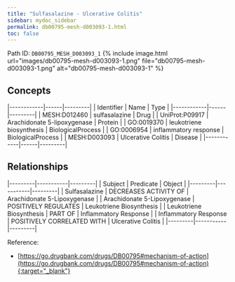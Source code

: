 ```yaml
---
title: "Sulfasalazine - Ulcerative Colitis"
sidebar: mydoc_sidebar
permalink: db00795-mesh-d003093-1.html
toc: false 
---
```



Path ID: `DB00795_MESH_D003093_1`
{% include image.html url="images/db00795-mesh-d003093-1.png" file="db00795-mesh-d003093-1.png" alt="db00795-mesh-d003093-1" %}

## Concepts

|------------|------|---------|
| Identifier | Name | Type    |
|------------|------|---------|
| MESH:D012460 | sulfasalazine | Drug |
| UniProt:P09917 | Arachidonate 5-lipoxygenase | Protein |
| GO:0019370 | leukotriene biosynthesis | BiologicalProcess |
| GO:0006954 | inflammatory response | BiologicalProcess |
| MESH:D003093 | Ulcerative Colitis | Disease |
|------------|------|---------|

## Relationships

|---------|-----------|---------|
| Subject | Predicate | Object  |
|---------|-----------|---------|
| Sulfasalazine | DECREASES ACTIVITY OF | Arachidonate 5-Lipoxygenase |
| Arachidonate 5-Lipoxygenase | POSITIVELY REGULATES | Leukotriene Biosynthesis |
| Leukotriene Biosynthesis | PART OF | Inflammatory Response |
| Inflammatory Response | POSITIVELY CORRELATED WITH | Ulcerative Colitis |
|---------|-----------|---------|

Reference:
  - [https://go.drugbank.com/drugs/DB00795#mechanism-of-action](https://go.drugbank.com/drugs/DB00795#mechanism-of-action){:target="_blank"}